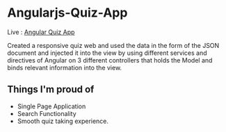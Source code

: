 # Angularjs-Quiz-App

Live : [Angular Quiz App](http://www.saurabhrana.com/angular "Quiz App")

Created a responsive quiz web  and used the data in the form of the JSON document and injected it into the view by using different services and directives of Angular on 3 different controllers that holds the Model and binds relevant information into the view.

## Things I'm proud of
- Single Page Application
- Search Functionality
- Smooth quiz taking experience. 

